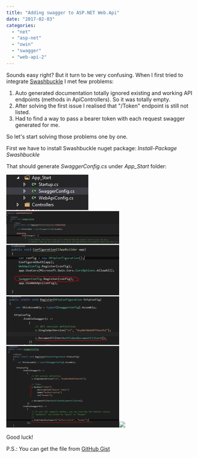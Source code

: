 ```yaml
---
title: "Adding swagger to ASP.NET Web.Api"
date: "2017-02-03"
categories: 
  - "net"
  - "asp-net"
  - "owin"
  - "swagger"
  - "web-api-2"
---
```


  

Sounds easy right? But it turn to be very confusing. When I first tried to integrate [Swashbuckle](https://github.com/domaindrivendev/Swashbuckle) I met few problems:

1. Auto generated documentation totally ignored existing and working API endpoints (methods in ApiControllers). So it was totally empty.
2. After solving the first issue I realised that "/Token" endpoint is still not listed.
3. Had to find a way to pass a bearer token with each request swagger generated for me.

So let's start solving those problems one by one.

First we have to install Swashbuckle nuget package: _Install-Package Swashbuckle_

That should generate _SwaggerConfig.cs_ under _App\_Start_ folder:

  

[![swashbuckle swagger](images/2.jpg)![swashbuckle swagger](images/3.jpg)![](images/4.jpg)![](images/5.jpg)![](images/6.jpg)![](https://smellyc0de.files.wordpress.com/2017/02/6.jpg?w=300)](https://smellyc0de.files.wordpress.com/2017/02/1.jpg)

  
Good luck!  
  
P.S.: You can get the file from [GitHub Gist](https://gist.github.com/yuv4ik/8e41b47d3ad3d54827cac0808cf19e98)

